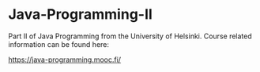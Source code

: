 # Java-Programming-II
Part II of Java Programming from the University of Helsinki. Course related information can be found here:

https://java-programming.mooc.fi/
